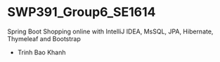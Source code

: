 # SWP391_Group6_SE1614
Spring Boot Shopping online with IntelliJ IDEA, MsSQL, JPA, Hibernate, Thymeleaf and Bootstrap
* Trinh Bao Khanh
